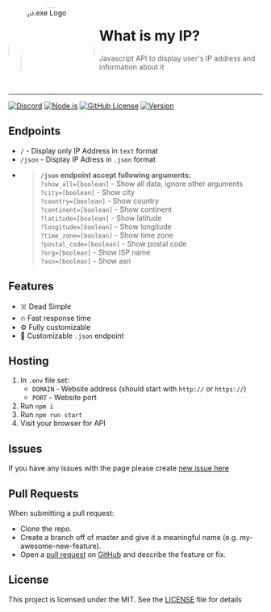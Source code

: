 <img width="170" height="170" align="left" style="float: left; margin: 0 10px 0 0; border-radius: 50%;" alt="Majo.exe Logo" src="https://media.discordapp.net/attachments/721019707607482409/901835740063879269/icon.png">

# What is my IP?

> Javascript API to display user's IP address and information about it
<br>

---

[![Discord](https://img.shields.io/discord/666599184844980224?color=%2334D058&logo=discord&label=Discord&style=flat-square&logoColor=fff)](https://majobot.igorkowalczyk.repl.co/server)
[![Node.js](https://img.shields.io/github/workflow/status/igorkowalczyk/what-is-my-ip/Node.js/master?style=flat-square&label=Node.js&logo=github&color=%2334D058)](https://majobot.igorkowalczyk.repl.co/)
[![GitHub License](https://img.shields.io/github/license/igorkowalczyk/what-is-my-ip?style=flat-square&logo=github&label=License&color=%2334D058)](https://github.com/IgorKowalczyk/what-is-my-ip)
[![Version](https://img.shields.io/github/package-json/v/igorkowalczyk/what-is-my-ip?style=flat-square&logo=github&label=Version&color=%2334D058)](https://majobot.igorkowalczyk.repl.co/server)

## Endpoints

- `/` - Display only IP Address in `text` format
- `/json` - Display IP Adress in `.json` format
- > **`/json` endpoint accept following arguments:**<br>`?show_all=[boolean]` - Show all data, ignore other arguments<br>`?city=[boolean]` - Show city<br>`?country=[boolean]` - Show country<br>`?continent=[boolean]` - Show continent<br>`?latitude=[boolean]` - Show latitude<br>`?longitude=[boolean]` - Show longitude<br>`?time_zone=[boolean]` - Show time zone<br>`?postal_code=[boolean]` - Show postal code<br>`?org=[boolean]` - Show ISP name<br>`?asn=[boolean]` - Show asn


## Features
- ☠️ Dead Simple
- 🔥 Fast response time
- ⚙️ Fully customizable
- 🧱 Customizable `.json` endpoint

## Hosting
1. In `.env` file set:
    * `DOMAIN` - Website address (should start with `http://` or `https://`)
    * `PORT` - Website port
2. Run `npm i`
3. Run `npm run start`
4. Visit your browser for API

## Issues
If you have any issues with the page please create [new issue here](https://github.com/igorkowalczyk/what-is-my-ip/issues)

## Pull Requests
When submitting a pull request:
- Clone the repo.
- Create a branch off of master and give it a meaningful name (e.g. my-awesome-new-feature).
- Open a [pull request](https://github.com/igorkowalczyk/what-is-my-ip/pulls) on [GitHub](https://github.com) and describe the feature or fix.

## License
This project is licensed under the MIT. See the [LICENSE](https://github.com/igorkowalczyk/what-is-my-ip/blob/master/license.md) file for details
